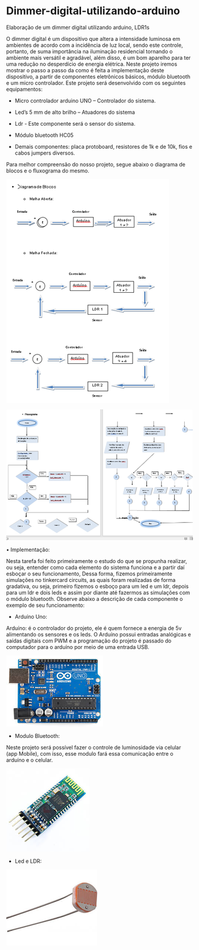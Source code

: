 # Dimmer-digital-utilizando-arduino
Elaboração de um dimmer digital utilizando arduino, LDR1s

O dimmer digital é um dispositivo que altera a intensidade luminosa em ambientes de acordo com a incidência de luz local, sendo este controle, portanto, de suma importância na iluminação residencial tornando o ambiente mais versátil e agradável, além disso, é um bom aparelho para ter uma redução no desperdício de energia elétrica.
Neste projeto iremos mostrar o passo a passo da como é feita a implementação deste dispositivo, a partir de componentes eletrônicos básicos, módulo bluetooth e um micro controlador. 
Este projeto será desenvolvido com os seguintes equipamentos:

- Micro controlador arduino UNO – Controlador do sistema.

- Led’s 5 mm de alto brilho – Atuadores do sistema

- Ldr - Este componente será o sensor do sistema.
 
- Módulo bluetooth HC05

- Demais componentes: placa protoboard, resistores de 1k e de 10k, fios e cabos jumpers diversos.

Para melhor compreensão do nosso projeto, segue abaixo o diagrama de blocos e o fluxograma do mesmo.


![alt text](https://github.com/jmdelemos/Dimmer-digital-utilizando-arduino/blob/master/ImgDiagramBlocos.PNG)

![alt text](https://github.com/jmdelemos/Dimmer-digital-utilizando-arduino/blob/master/ImgFluxograma.PNG)

•	Implementação:

Nesta tarefa foi feito primeiramente o estudo do que se propunha realizar, ou seja, entender como cada elemento do sistema funciona e a partir daí esboçar o seu funcionamento, Dessa forma, fizemos primeiramente simulações no tinkercard circuits, as quais foram realizadas de forma gradativa, ou seja, primeiro fizemos o esboço para um led e um ldr, depois para um ldr e dois leds e assim por diante até fazermos as simulações com o módulo bluetooth.
Observe abaixo a descrição de cada componente o exemplo de seu funcionamento:

- Arduíno Uno:

Arduíno: é o controlador do projeto, ele é quem fornece a energia de 5v alimentando os sensores e os leds. O Arduíno possui entradas analógicas e saídas digitais com PWM e a programação do projeto é passado do computador para o arduíno por meio de uma entrada USB.

![alt text](https://github.com/jmdelemos/Dimmer-digital-utilizando-arduino/blob/master/Arduino_UNO.jpg)

- Modulo Bluetooth:

Neste projeto será possível fazer o controle de luminosidade via celular (app Mobile), com isso, esse modulo fará essa comunicação entre o arduíno e o celular.

![alt text](https://github.com/jmdelemos/Dimmer-digital-utilizando-arduino/blob/master/HC05.jpg)

- Led e LDR:

![alt text](https://github.com/jmdelemos/Dimmer-digital-utilizando-arduino/blob/master/download.jpg)

